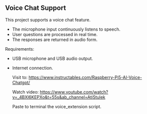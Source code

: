 ## Voice Chat Support

This project supports a voice chat feature.  
- The microphone input continuously listens to speech.  
- User questions are processed in real time.  
- The responses are returned in audio form.  

Requirements:  
- USB microphone and USB audio output.  
- Internet connection.
 
  Visit to: https://www.instructables.com/Raspberry-Pi5-AI-Voice-Chatgpt/

  Watch video: https://www.youtube.com/watch?v=_4BXl6KEPXo&t=55s&ab_channel=AtiStulek

  Paste to terminal the voice_extension script.
  
